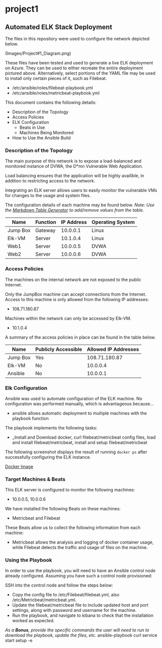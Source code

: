 # project1
## Automated ELK Stack Deployment

The files in this repository were used to configure the network depicted below.

(Images/Project#1_Diagram.png)

These files have been tested and used to generate a live ELK deployment on Azure. They can be used to either recreate the entire deployment pictured above. Alternatively, select portions of the YAML file may be used to install only certain pieces of it, such as Filebeat.

  - /etc/ansible/roles/filebeat-playbook.yml
  - /etc/ansible/roles/metricbeat-playbook.yml

This document contains the following details:
- Description of the Topology
- Access Policies
- ELK Configuration
  - Beats in Use
  - Machines Being Monitored
- How to Use the Ansible Build


### Description of the Topology

The main purpose of this network is to expose a load-balanced and monitored instance of DVWA, the D*mn Vulnerable Web Application.

Load balancing ensures that the application will be highly availible, in addition to restricting access to the network.

Integrating an ELK server allows users to easily monitor the vulnerable VMs for changes to the usage and system files.

The configuration details of each machine may be found below.
_Note: Use the [Markdown Table Generator](http://www.tablesgenerator.com/markdown_tables) to add/remove values from the table_.

| Name     | Function | IP Address | Operating System |
|----------|----------|------------|------------------|
| Jump Box | Gateway  | 10.0.0.1   | Linux            |
| Elk-VM   | Server   | 10.1.0.4   | Linux            |
| Web1     | Server   | 10.0.0.5   | DVWA             |
| Web2     | Server   | 10.0.0.6   | DVWA             |

### Access Policies

The machines on the internal network are not exposed to the public Internet. 

Only the JumpBox machine can accept connections from the Internet. Access to this machine is only allowed from the following IP addresses:
- 108.71.180.87

Machines within the network can only be accessed by Elk-VM.
- 10.1.0.4

A summary of the access policies in place can be found in the table below.

| Name     | Publicly Accessible | Allowed IP Addresses |
|----------|---------------------|----------------------|
| Jump Box | Yes                 | 108.71.180.87        |
| Elk-VM   | No                  | 10.0.0.4             |
| Ansible  | No                  | 10.0.0.1             |

### Elk Configuration

Ansible was used to automate configuration of the ELK machine. No configuration was performed manually, which is advantageous because...
- ansible allows automatic deployment to multiple machines with the playbook function

The playbook implements the following tasks:
- _Install and Download docker, curl filebeat/metricbeat config files, load and install filebeat/metricbeat, install and setup filebeat/metricbeat

The following screenshot displays the result of running `docker ps` after successfully configuring the ELK instance.

[Docker Image](Images/Docker_ps)

### Target Machines & Beats
This ELK server is configured to monitor the following machines:
- 10.0.0.5, 10.0.0.6

We have installed the following Beats on these machines:
- Metricbeat and Filebeat

These Beats allow us to collect the following information from each machine:
- Metricbeat allows the analysis and logging of docker container usage, while Filebeat detects the traffic and usage of files on the machine.

### Using the Playbook
In order to use the playbook, you will need to have an Ansible control node already configured. Assuming you have such a control node provisioned: 

SSH into the control node and follow the steps below:
- Copy the config file to /etc/Filebeat/filebeat.yml, also /etc/Metricbeat/metricbeat.yml.
- Update the filebeat/metricbeat file to include updated host and port settings, along with password and username for the machine.
- Run the playbook, and navigate to kibana to check that the installation worked as expected.

_As a **Bonus**, provide the specific commands the user will need to run to download the playbook, update the files, etc._
ansible-playbook <filename>
curl
service start
setup -e